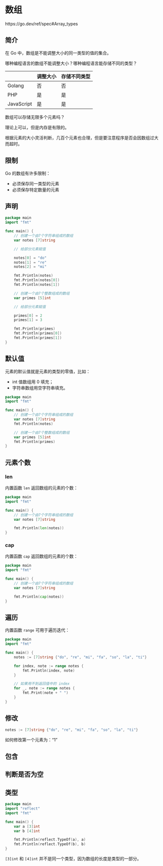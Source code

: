 # 数组

<div class="o">https://go.dev/ref/spec#Array_types</div>

## 简介

在 Go 中，数组是不能调整大小的同一类型的值的集合。

<div class="ask">哪种编程语言的数组不能调整大小？哪种编程语言能存储不同的类型？</div>

|            | 调整大小 | 存储不同类型 |
| ---------- | -------- | ------------ |
| Golang     | 否       | 否           |
| PHP        | 是       | 是           |
| JavaScript | 是       | 是           |

<div class="ask">数组可以存储无限多个元素吗？</div>

理论上可以，但是内存是有限的。

根据元素的大小灵活判断，几百个元素也合理，但是要注意程序是否会因数组过大而超时。

## 限制

Go 的数组有许多限制：

- 必须保存同一类型的元素
- 必须保存特定数量的元素

## 声明

<div class="run"></div>

```go
package main
import "fmt"

func main() {
    // 创建一个由7个字符串组成的数组
    var notes [7]string

    // 给部分元素赋值

    notes[0] = "do"
    notes[1] = "re"
    notes[2] = "mi"

    fmt.Println(notes)
    fmt.Println(notes[0])
    fmt.Println(notes[1])

    // 创建一个由7个整数组成的数组
    var primes [5]int

    // 给部分元素赋值

    primes[0] = 2
    primes[1] = 3

    fmt.Println(primes)
    fmt.Println(primes[0])
    fmt.Println(primes[1])
}
```

## 默认值

元素的默认值就是元素的类型的零值，比如：

- int 值数组用 0 填充；
- 字符串数组用空字符串填充。

<div class="run"></div>

```go
package main
import "fmt"

func main() {
    // 创建一个由7个字符串组成的数组
    var notes [7]string
    fmt.Println(notes)

    // 创建一个由7个整数组成的数组
    var primes [5]int
    fmt.Println(primes)
}
```

## 元素个数

### len

内置函数 `len` 返回数组的元素的个数：

<div class="run"></div>

```go
package main
import "fmt"

func main() {
    // 创建一个由7个字符串组成的数组
    var notes [7]string

    fmt.Println(len(notes))
}
```

### cap

内置函数 `cap` 返回数组的元素的个数：

<div class="run"></div>

```go
package main
import "fmt"

func main() {
    // 创建一个由7个字符串组成的数组
    var notes [7]string

    fmt.Println(cap(notes))
}
```

## 遍历

内置函数 `range` 可用于遍历迭代：

<div class="run"></div>

```go
package main
import "fmt"

func main() {
    notes := [7]string {"do", "re", "mi", "fa", "so", "la", "ti"}

    for index, note := range notes {
        fmt.Println(index, note)
    }

    // 如果用不到返回值中的 index
    for _, note := range notes {
        fmt.Print(note + " ")
    }
}
```

## 修改

```go
notes := [7]string {"do", "re", "mi", "fa", "so", "la", "ti"}
```

<div class="ask">如何修改第一个元素为：“1”</div>

## 包含

## 判断是否为空

## 类型

<div class="run"></div>

```go
package main
import "reflect"
import "fmt"

func main() {
    var a [3]int
    var b [4]int

    fmt.Println(reflect.TypeOf(a), a)
    fmt.Println(reflect.TypeOf(b), b)
}
```

`[3]int` 和 `[4]int` 并不是同一个类型，因为数组的长度是类型的一部分。

